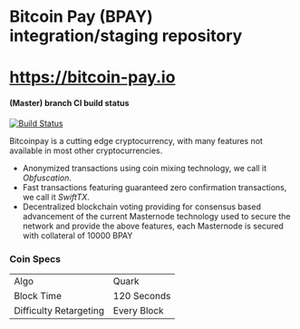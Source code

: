 Bitcoin Pay (BPAY) integration/staging repository
=====================================
https://bitcoin-pay.io
=====================================

#### (Master) branch CI build status

[![Build Status](https://travis-ci.com/BitcoinPay-Project/bitcoinpay.svg?branch=master)](https://travis-ci.com/BitcoinPay-Project/bitcoinpay)


Bitcoinpay is a cutting edge cryptocurrency, with many features not available in most other cryptocurrencies.
- Anonymized transactions using coin mixing technology, we call it _Obfuscation_.
- Fast transactions featuring guaranteed zero confirmation transactions, we call it _SwiftTX_.
- Decentralized blockchain voting providing for consensus based advancement of the current Masternode
  technology used to secure the network and provide the above features, each Masternode is secured
  with collateral of 10000 BPAY


### Coin Specs
<table>
<tr><td>Algo</td><td>Quark</td></tr>
<tr><td>Block Time</td><td>120 Seconds</td></tr>
<tr><td>Difficulty Retargeting</td><td>Every Block</td></tr>
</table>
